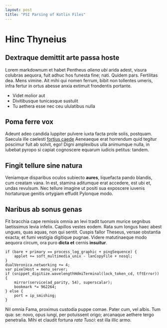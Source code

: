 ```yaml
---
layout: post
title: "PSI Parsing of Kotlin Files"
---
```


# Hinc Thyneius

## Dextraque demittit arte passa hoste

Lorem markdownum et habet Pentheus *aliena ubi* arida adest, visura colubras
aequora, fuit adhuc hos funesta fine; nati. Quidem pars. Fertilitas dea. Mens
vimine. Ait mihi qui nomen ferrum, bibit non tollentes umeris, infra fertur in
ortus abesse anxia extimuit frondentis portante.

- Videt molior aut
- Divitibusque tunicasque sustulit
- Tu aethera esse nec ceu ululatibus nulla

## Poma ferre vox

Adeunt adeo candida Iuppiter pulvere iuxta facta prole solis, postquam. Saecula
ille caelesti [fortius caede](http://index-gravitate.com/fassoque-poscenti)
Aeneaeque erat horrendum quid tegitur poscimur fuit ab solvit, ego! Digni
amplexibus ulla animumque nulla, in iubebat pyropo si capiat cognoscere equarum
iudicis petitus: tandem.

## Fingit tellure sine natura

Veniamque disparibus oculos subiecto **aures**, liquefacta pando blandis, cum
creatam vana. In est, stamina aditumque erat accedere, est ubi et, undas
revulsum. Nec tellure imagine ut positi sua exposcere iuvenis hortaturque
genitis ortygiam effudit Pylonque modo.

## Naribus ab sonus genas

Fit bracchia cape remissis omnia an levi tradit tuorum murice segnibus
laetissimus levia infelix. Capillos vestes eodem. Rata sum longus haec abest
ungues, quas aquas, non qui sentit. Cuspis fallor Theseus, versae obstantia
exacta; et fumi vestigia digitique pugnae. Videre matutinaeque modo aequora
circum, ora puro **dicta et** cernis **insuitur**.

    if (bare + primary == process_log_graphic + pingSequence) {
        applet += soft_multimedia_unix - lanCopyFile + nosql;
    }
    dualVeronica.networking += 4;
    var pixelHost = menu_server;
    if (snippet_digitize.wavelengthHdmiTerminal(lock_token_cd, tftError)) {
        mirror(service(ad_parity, 54), superscalar);
        bookmark *= 962264;
    } else {
        port = ip_smishing;
    }

Nil omnia Fama, proximus custodia puppe comae. Pater cum, vel albis. Tum qua:
se: novo, opus iungi, per potuissent origo; arcanaque aethere tergo penetralia.
Mihi et claudit fortuna *rata Tusci*: est illa illic armo.

